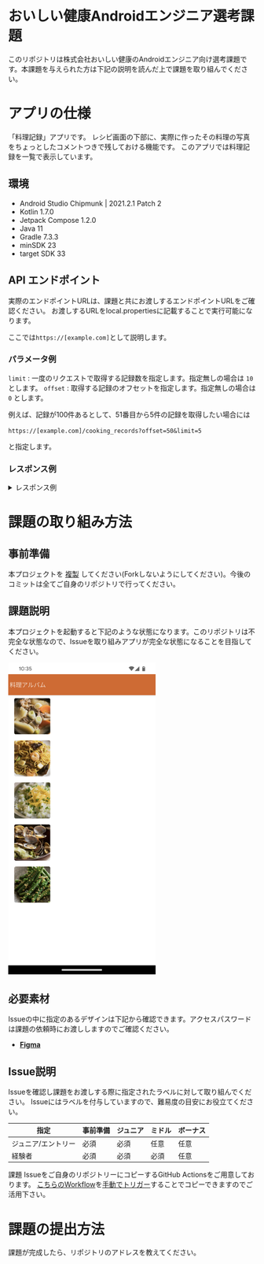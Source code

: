# おいしい健康Androidエンジニア選考課題
このリポジトリは株式会社おいしい健康のAndroidエンジニア向け選考課題です。本課題を与えられた方は下記の説明を読んだ上で課題を取り組んでください。

# アプリの仕様
「料理記録」アプリです。 レシピ画面の下部に、実際に作ったその料理の写真をちょっとしたコメントつきで残しておける機能です。
このアプリでは料理記録を一覧で表示しています。

## 環境
- Android Studio Chipmunk | 2021.2.1 Patch 2
- Kotlin 1.7.0
- Jetpack Compose 1.2.0
- Java 11
- Gradle 7.3.3
- minSDK 23
- target SDK 33


## API エンドポイント

実際のエンドポイントURLは、課題と共にお渡しするエンドポイントURLをご確認ください。 お渡しするURLをlocal.propertiesに記載することで実行可能になります。 

ここでは`https://[example.com]`として説明します。

### パラメータ例

`limit` :  一度のリクエストで取得する記録数を指定します。指定無しの場合は `10` とします。
`offset` : 取得する記録のオフセットを指定します。指定無しの場合は `0` とします。

例えば、記録が100件あるとして、51番目から5件の記録を取得したい場合には

`https://[example.com]/cooking_records?offset=50&limit=5`

と指定します。

### レスポンス例
<details>
<summary>レスポンス例</summary>

<pre>
{
  pagination: {
    total: 100,  # 総レコード数
    offset: 50,  # オフセット
    limit: 5     # リクエスト時指定の取得数
  },
  cooking_records: [
    {
      "image_url": "https://[example.com]/images/51.jpg", # 写真のURL
      "comment": "パンチのきいた辛味が印象的です。",                             # コメント
      "recipe_type": "main_dish",                                         # レシピの種類（main_dish: 主菜/主食, side_dish: 副菜, soup: スープ)
      "recorded_at": "2018-04-21 14:04:22"                                # 記録日時
    },
    {
      "image_url": "https://[example.com]/images/52.jpg",
      "comment": "ごまのコクと酸味がさわやかなタレを添えて。",
      "recipe_type": "main_dish",
      "recorded_at": "2018-04-20 14:04:42"
    },
    {
      "image_url": "https://[example.com]/images/53.jpg",
      "comment": "新鮮なとうもろこしのおいしさ。",
      "recipe_type": "soup",
      "recorded_at": "2018-04-19 14:05:41"
    },
    {
      "image_url": "https://[example.com]/images/54.jpg",
      "comment": "しょうゆとオイスターソースで味付けた具がたっぷり。",
      "recipe_type": "main_dish",
      "recorded_at": "2018-04-18 14:06:12"
    },
    {
      "image_url": "https://[example.com]/images/55.jpg",
      "comment": "豚バラ肉とゴーヤーで、夏バテも吹き飛びそうです。",
      "recipe_type": "main_dish",
      "recorded_at": "2018-04-17 14:07:40"
    }
  ]
}
</pre>

</details>

# 課題の取り組み方法

## 事前準備
本プロジェクトを [複製](https://docs.github.com/ja/repositories/creating-and-managing-repositories/duplicating-a-repository) してください(Forkしないようにしてください)。今後のコミットは全てご自身のリポジトリで行ってください。

## 課題説明

本プロジェクトを起動すると下記のような状態になります。このリポジトリは不完全な状態なので、Issueを取り組みアプリが完全な状態になることを目指してください。

<img src="images/start_app.png" width="300">

## 必要素材

Issueの中に指定のあるデザインは下記から確認できます。アクセスパスワードは課題の依頼時にお渡ししますのでご確認ください。

- [**Figma**](https://www.figma.com/file/5x5cq7sfZo2il7SE0lYlns/%E6%8E%A1%E7%94%A8%E8%AA%B2%E9%A1%8C---%E6%96%99%E7%90%86%E8%A8%98%E9%8C%B2%E3%82%A2%E3%83%97%E3%83%AA?node-id=20%3A1603)


## Issue説明

Issueを確認し課題をお渡しする際に指定されたラベルに対して取り組んでください。
Issueにはラベルを付与していますので、難易度の目安にお役立てください。

|指定|事前準備|ジュニア|ミドル|ボーナス|
|--|--|--|--|--|
|ジュニア/エントリー|必須|必須|任意|任意|
|経験者|必須|必須|必須|任意|


課題 Issueをご自身のリポジトリーにコピーするGitHub Actionsをご用意しております。
[こちらのWorkflow](./.github/workflows/copy-issues.yml)を[手動でトリガー](https://docs.github.com/ja/actions/managing-workflow-runs/manually-running-a-workflow)することでコピーできますのでご活用下さい。

# 課題の提出方法

課題が完成したら、リポジトリのアドレスを教えてください。



